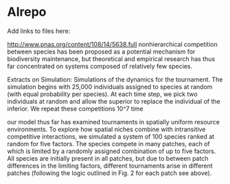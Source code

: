 # AIrepo
Add links to files here:



http://www.pnas.org/content/108/14/5638.full
nonhierarchical competition between species has been proposed as a potential mechanism for biodiversity maintenance, but theoretical and empirical research has thus far concentrated on systems composed of relatively few species.

Extracts on Simulation:
 Simulations of the dynamics for the tournament. The simulation begins with 25,000 individuals assigned to species at random (with equal probability per species). At each time step, we pick two individuals at random and allow the superior to replace the individual of the inferior. We repeat these competitions 10^7 time

our model thus far has examined tournaments in spatially uniform resource environments. To explore how spatial niches combine with intransitive competitive interactions, we simulated a system of 100 species ranked at random for five factors. The species compete in many patches, each of which is limited by a randomly assigned combination of up to five factors. All species are initially present in all patches, but due to between patch differences in the limiting factors, different tournaments arise in different patches (following the logic outlined in Fig. 2 for each patch see above).
